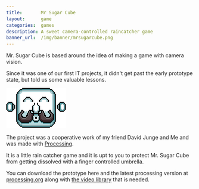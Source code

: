 ```yaml
---
title:       Mr Sugar Cube
layout:      game
categories:  games
description: A sweet camera-controlled raincatcher game
banner_url:  /img/banner/mrsugarcube.png
---
```


Mr. Sugar Cube is based around the idea of making a game with camera vision.

Since it was one of our first IT projects, it didn't get past the early
prototype state, but told us some valuable lessons.

<img class="float left"
       src="/img/games/mr-sugar-cube/mr-sugar-cube-himself.png"
       alt="Mr. Sugar Cube himself"
     title="Artwork by David Junge">

The project was a cooperative work of my friend David Junge and Me and was made
with [Processing][processing].

It is a little rain catcher game and it is upt to you to protect Mr. Sugar Cube
from getting dissolved with a finger controlled umbrella.

You can download the prototype here and  the latest processing version at
[processing.org][processing] along with [the video library][opencv] that is
needed.

[processing]: http://processing.org/download/
[opencv]:     http://ubaa.net/shared/processing/opencv/
